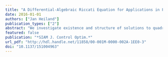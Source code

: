 ```yaml
---
title: "A Differential-Algebraic Riccati Equation for Applications in Flow Control"
date: 2016-01-01
authors: ["Jan Heiland"]
publication_types: ["2"]
abstract: "We investigate existence and structure of solutions to quadratic control problems with semiexplicit differential-algebraic constraints as they appear in the modeling of flows. We introduce a decoupled representation of the state and the formal adjoint equations to identify the conditions for the existence of solutions. We derive a differential-algebraic Riccati equation formulated in the original coefficients for the efficient numerical computation of the optimal solution."
featured: false
publication: "*SIAM J. Control Optim.*"
url_pdf: "http://hdl.handle.net/11858/00-001M-0000-002A-1EE0-3"
doi: "10.1137/151004963"
---
```


